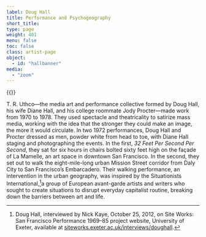 ```yaml
---
label: Doug Hall
title: Performance and Psychogeography
short_title:
type: page
weight: 401
menu: false
toc: false
class: artist-page
object:
  - id: "hallbanner"
media:
  - "zoom"
---
```

{{<q-figure id="hallbanner">}}

T. R. Uthco—the media art and performance collective formed by Doug Hall, his wife Diane Hall, and his college roommate Jody Procter—made work from 1970 to 1978. They used spectacle and theatricality to satirize mass media, working with the idea that the stronger they could make an image, the more it would circulate. In two 1972 performances, Doug Hall and Procter dressed as men, powder white from head to toe, with Diane Hall staging and photographing the events. In the first, *32 Feet Per Second Per Second*, they sat for six hours in chairs bolted sixty feet high on the façade of La Mamelle, an art space in downtown San Francisco. In the second, they set out to walk the eight-mile-long urban Mission Street corridor from Daly City to San Francisco’s Embarcadero. Their walking performance, an intervention in the urban geography, was inspired by the Situationists International,[^1]a group of European avant-garde artists and writers who sought to create situations to disrupt everyday capitalist routine, breaking down the barriers between art and life.

[^1]: Doug Hall, interviewed by Nick Kaye, October 25, 2012, on Site Works: San Francisco Performance 1969–85 project website, University of Exeter, available at [siteworks.exeter.ac.uk/interviews/doughall](http://siteworks.exeter.ac.uk/interviews/doughall).
